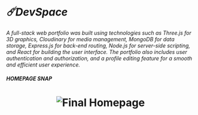 # *☄️DevSpace*
*A full-stack web portfolio was built using technologies such as Three.js for 3D graphics, Cloudinary for media management, MongoDB for data storage, Express.js for back-end routing, Node.js for server-side scripting, and React for building the user interface. The portfolio also includes user authentication and authorization, and a profile editing feature for a smooth and efficient user experience.*

##### ***HOMEPAGE SNAP***
<h1 align="center">
	<img alt="Final Homepage" src="https://github.com/uuvedant4/__vedant4.io/blob/main/homePageSnap.gif"/>
</h1>
